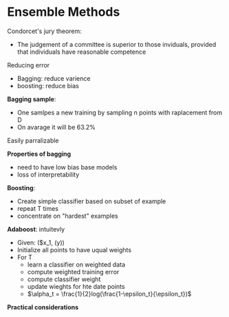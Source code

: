 # Ensemble Methods


Condorcet's jury theorem:
- The judgement of a committee is superior to those inviduals, provided that individuals have reasonable competence


Reducing error
- Bagging: reduce varience
- boosting: reduce bias


**Bagging sample**:
- One samlpes a new training by sampling n points with raplacement from D
- On avarage it will be 63.2%

Easily parralizable 

**Properties of bagging**
- need to have low bias base models
- loss of interpretability


**Boosting**:
- Create simple classifier based on subset of example
- repeat T times
- concentrate on "hardest" examples

**Adaboost**: intuitevly
- Given: ($x_1, (y))
- Initialize all points to have uqual weights
- For T
	- learn a classifier on weighted data
	- compute weighted training error
	- compute classifier weight
	- update wieghts for hte date points
	- $\alpha_t = \frac{1}{2}log(\frac{1-\epsilon_t}{\epsilon_t})$

**Practical considerations**



